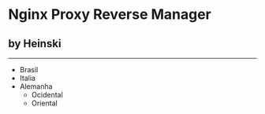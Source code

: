 # Nginx Proxy Reverse Manager
## by Heinski
---
* Brasil
* Italia
* Alemanha
  * Ocidental
  * Oriental
